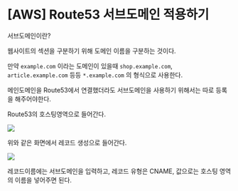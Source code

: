 

# [AWS] Route53 서브도메인 적용하기



서브도메인이란?

웹사이트의 섹션을 구분하기 위해 도메인 이름을 구분하는 것이다.

만약 `example.com` 이라는 도메인이 있을때 `shop.example.com`, `article.example.com` 등등 `*.example.com` 의 형식으로 사용한다.

메인도메인을 Route53에서 연결했더라도 서브도메인을 사용하기 위해서는 따로 등록을 해주어야한다.

Route53의 호스팅영역으로 들어간다.

![](https://velog.velcdn.com/images/mechauk418/post/0832cbca-6077-478f-9dd8-d1b1acfea6d0/image.jpg)

위와 같은 화면에서 레코드 생성으로 들어간다.

![](https://velog.velcdn.com/images/mechauk418/post/81b8f3c6-0dfc-479f-8377-f668ec5498d5/image.jpg)

레코드이름에는 서브도메인을 입력하고, 레코드 유형은 CNAME, 값으로는 호스팅 영역의 이름을 넣어주면 된다.